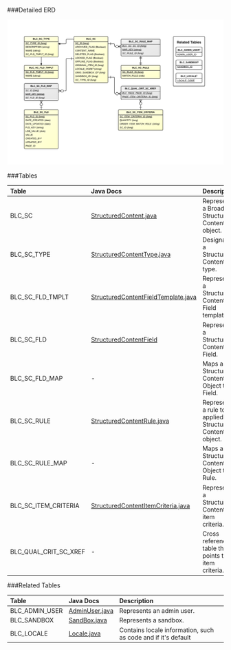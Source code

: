 

###Detailed ERD

[![CMS Structured Content Detail](images/dataModel/CMSStructuredContentDetailedERD.png)](images/dataModel/CMSStructuredContentDetailedERD.png)

###Tables

| Table               | Java Docs      | Description                                         |
|:--------------------|:--------------|:----------------------------------------------------|
|BLC_SC               | [StructuredContent.java](http://javadoc.broadleafcommerce.org/current/contentmanagement-module/org/broadleafcommerce/cms/structure/domain/StructuredContent.html)          | Represents a Broadleaf Structured Content object.  |
|BLC_SC_TYPE          | [StructuredContentType.java](http://javadoc.broadleafcommerce.org/current/contentmanagement-module/org/broadleafcommerce/cms/structure/domain/StructuredContentType.html)          | Designates a Structured Content type.  |
|BLC_SC_FLD_TMPLT     | [StructuredContentFieldTemplate.java](http://javadoc.broadleafcommerce.org/current/contentmanagement-module/org/broadleafcommerce/cms/structure/domain/StructuredContentFieldTemplate.html)          | Represents a Structured Content Field template.  |
|BLC_SC_FLD           | [StructuredContentField](http://javadoc.broadleafcommerce.org/current/contentmanagement-module/org/broadleafcommerce/cms/structure/domain/StructuredContentField.html)          | Represents a Structured Content Field.  |
|BLC_SC_FLD_MAP       | -          | Maps a Structured Content Object to a Field.  |
|BLC_SC_RULE          | [StructuredContentRule.java](http://javadoc.broadleafcommerce.org/current/contentmanagement-module/org/broadleafcommerce/cms/structure/domain/StructuredContentRule.html)          | Represents a rule to be applied to a Structured Content object.  |
|BLC_SC_RULE_MAP      | -          | Maps a Structured Content Object to a Rule.  |
|BLC_SC_ITEM_CRITERIA | [StructuredContentItemCriteria.java](http://javadoc.broadleafcommerce.org/current/contentmanagement-module/org/broadleafcommerce/cms/structure/domain/StructuredContentItemCriteria.html)          | Represents a Structured Content item criteria.  |
|BLC_QUAL_CRIT_SC_XREF| -          | Cross reference table that points to an item criteria.  |

###Related Tables

| Table               | Java Docs      | Description                                         |
|:--------------------|:--------------|:----------------------------------------------------|
|BLC_ADMIN_USER       | [AdminUser.java](http://javadoc.broadleafcommerce.org/current/open-admin-platform/org/broadleafcommerce/openadmin/server/security/domain/AdminUser.html)          | Represents an admin user.  |
|BLC_SANDBOX          | [SandBox.java](http://javadoc.broadleafcommerce.org/current/common/org/broadleafcommerce/common/sandbox/domain/SandBox.html)          | Represents a sandbox.  |
|BLC_LOCALE           | [Locale.java](http://javadoc.broadleafcommerce.org/current/common/org/broadleafcommerce/common/locale/domain/Locale.html)          | Contains locale information, such as code and if it's default  |